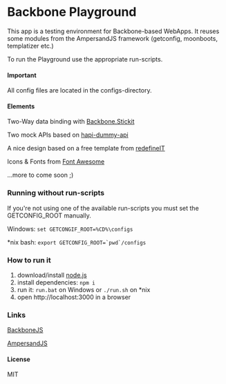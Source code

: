 # Backbone Playground

This app is a testing environment for Backbone-based WebApps.
It reuses some modules from the AmpersandJS framework (getconfig, moonboots, templatizer etc.)

To run the Playground use the appropriate run-scripts.

#### Important
All config files are located in the configs-directory.

#### Elements

Two-Way data binding with [Backbone.Stickit](http://nytimes.github.io/backbone.stickit/)

Two mock APIs based on [hapi-dummy-api](https://github.com/HenrikJoreteg/hapi-dummy-api)

A nice design based on a free template from [redefineIT](http://redefineinfotech.com/5-free-bootstrap-html-templates/)

Icons & Fonts from [Font Awesome](http://fortawesome.github.io/Font-Awesome/)

...more to come soon ;)

### Running without run-scripts
If you're not using one of the available run-scripts you must set the GETCONFIG_ROOT manually.

Windows: 
`set GETCONGIF_ROOT=%CD%\configs`

*nix bash:
`` export GETCONFIG_ROOT=`pwd`/configs ``

### How to run it

1. download/install [node.js](http://nodejs.org/)
1. install dependencies: `npm i`
1. run it: `run.bat` on Windows or `./run.sh` on *nix
1. open http://localhost:3000 in a browser

### Links

[BackboneJS](http://backbonejs.org)

[AmpersandJS](http://ampersandjs.com)


#### License

MIT
